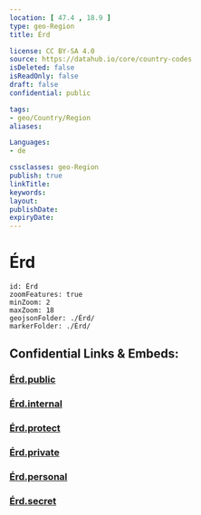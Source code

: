 ```yaml
---
location: [ 47.4 , 18.9 ] 
type: geo-Region
title: Érd

license: CC BY-SA 4.0
source: https://datahub.io/core/country-codes
isDeleted: false
isReadOnly: false
draft: false
confidential: public

tags:
- geo/Country/Region
aliases:

Languages:
- de

cssclasses: geo-Region
publish: true
linkTitle: 
keywords: 
layout: 
publishDate: 
expiryDate: 
---
```


# Érd

```leaflet
id: Érd
zoomFeatures: true 
minZoom: 2 
maxZoom: 18
geojsonFolder: ./Érd/
markerFolder: ./Érd/
```


## Confidential Links & Embeds: 

### [Érd.public](/_public/\Earth\Continent\Europe\Europe~East\Hungary\Counties~Hungary\Bács-Kiskun\Pest\counties~PestÉrd.public.md) 

### [Érd.internal](/_internal/\Earth\Continent\Europe\Europe~East\Hungary\Counties~Hungary\Bács-Kiskun\Pest\counties~PestÉrd.internal.md) 

### [Érd.protect](/_protect/\Earth\Continent\Europe\Europe~East\Hungary\Counties~Hungary\Bács-Kiskun\Pest\counties~PestÉrd.protect.md) 

### [Érd.private](/_private/\Earth\Continent\Europe\Europe~East\Hungary\Counties~Hungary\Bács-Kiskun\Pest\counties~PestÉrd.private.md) 

### [Érd.personal](/_personal/\Earth\Continent\Europe\Europe~East\Hungary\Counties~Hungary\Bács-Kiskun\Pest\counties~PestÉrd.personal.md) 

### [Érd.secret](/_secret/\Earth\Continent\Europe\Europe~East\Hungary\Counties~Hungary\Bács-Kiskun\Pest\counties~PestÉrd.secret.md)

